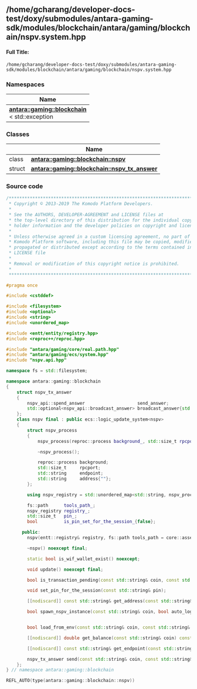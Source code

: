 

## /home/gcharang/developer-docs-test/doxy/submodules/antara-gaming-sdk/modules/blockchain/antara/gaming/blockchain/nspv.system.hpp

#### Full Title:
```
/home/gcharang/developer-docs-test/doxy/submodules/antara-gaming-sdk/modules/blockchain/antara/gaming/blockchain/nspv.system.hpp
```







### Namespaces

| Name           |
| -------------- |
| **[antara::gaming::blockchain](Namespaces/namespaceantara_1_1gaming_1_1blockchain.md)** <br>< std::exception  |

### Classes

|                | Name           |
| -------------- | -------------- |
| class | **[antara::gaming::blockchain::nspv](Classes/classantara_1_1gaming_1_1blockchain_1_1nspv.md)**  |
| struct | **[antara::gaming::blockchain::nspv_tx_answer](Classes/structantara_1_1gaming_1_1blockchain_1_1nspv__tx__answer.md)**  |















### Source code

```cpp
/******************************************************************************
 * Copyright © 2013-2019 The Komodo Platform Developers.                      *
 *                                                                            *
 * See the AUTHORS, DEVELOPER-AGREEMENT and LICENSE files at                  *
 * the top-level directory of this distribution for the individual copyright  *
 * holder information and the developer policies on copyright and licensing.  *
 *                                                                            *
 * Unless otherwise agreed in a custom licensing agreement, no part of the    *
 * Komodo Platform software, including this file may be copied, modified,     *
 * propagated or distributed except according to the terms contained in the   *
 * LICENSE file                                                               *
 *                                                                            *
 * Removal or modification of this copyright notice is prohibited.            *
 *                                                                            *
 ******************************************************************************/

#pragma once

#include <cstddef> 

#include <filesystem>    
#include <optional>      
#include <string>        
#include <unordered_map> 

#include <entt/entity/registry.hpp> 
#include <reproc++/reproc.hpp>      

#include "antara/gaming/core/real.path.hpp" 
#include "antara/gaming/ecs/system.hpp"     
#include "nspv.api.hpp"

namespace fs = std::filesystem;

namespace antara::gaming::blockchain
{
    struct nspv_tx_answer
    {
        nspv_api::spend_answer                    send_answer;
        std::optional<nspv_api::broadcast_answer> broadcast_answer{std::nullopt};
    };
    class nspv final : public ecs::logic_update_system<nspv>
    {
        struct nspv_process
        {
            nspv_process(reproc::process background_, std::size_t rpcport_) noexcept;

            ~nspv_process();

            reproc::process background;
            std::size_t     rpcport;
            std::string     endpoint;
            std::string     address{""};
        };

        using nspv_registry = std::unordered_map<std::string, nspv_process>;

        fs::path      tools_path_;
        nspv_registry registry_;
        std::size_t   pin_;
        bool          is_pin_set_for_the_session_{false};

      public:
        nspv(entt::registry& registry, fs::path tools_path = core::assets_real_path() / "tools") noexcept;

        ~nspv() noexcept final;

        static bool is_wif_wallet_exist() noexcept;

        void update() noexcept final;

        bool is_transaction_pending(const std::string& coin, const std::string& txid, std::size_t vout) noexcept;

        void set_pin_for_the_session(const std::string& pin);

        [[nodiscard]] const std::string& get_address(const std::string& coin) const;

        bool spawn_nspv_instance(const std::string& coin, bool auto_login = false, std::optional<std::size_t> rpcport_in = std::nullopt) noexcept;


        bool load_from_env(const std::string& coin, const std::string& env_variable) noexcept;

        [[nodiscard]] double get_balance(const std::string& coin) const noexcept;

        [[nodiscard]] const std::string& get_endpoint(const std::string& coin) const noexcept;

        nspv_tx_answer send(const std::string& coin, const std::string& address, double amount) noexcept;
    };
} // namespace antara::gaming::blockchain

REFL_AUTO(type(antara::gaming::blockchain::nspv))
```




